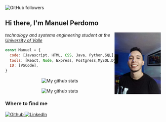 <p align="left">
 <img alt="GitHub followers" src="https://img.shields.io/github/followers/lonperman?style=social">
 
</p>
<h2> Hi there, I'm Manuel Perdomo </h2>

<img align='right' src="./img/perfil.jpeg" width="150" id="perfil">

<p><em>technology and systems engineering student at the <a href="https://www.univalle.edu.co/"> University of Valle </a></em></p>

 
```javascript
const Manuel = {
  code: [Javascript, HTML, CSS, Java, Python,SQL],
  tools: [React, Node, Express, Postgress,MySQL,Django],
  ID: [VSCode],
}
``` 

<p align="center">
  <img align="center" src="https://github-readme-stats.vercel.app/api?username=lonperman&theme=vue&show_icons=true" alt="My github stats" />
</p>

<p align="center">
  <img align="center" src="https://github-readme-stats.vercel.app/api/top-langs/?username=lonperman&layout=compact&theme=vue&langs_count=6" alt="My github stats"/>
</p>

<h3>Where to find me</h3>
<p>
  <a href="https://github.com/lonperman" target="_blank"><img alt="Github" src="https://img.shields.io/badge/GitHub-%2312100E.svg?&style=for-the-badge&logo=Github&logoColor=white" />
  <a href="https://www.linkedin.com/in/manuelperdomo-a0b60a175/" target="_blank"><img alt="LinkedIn" src="https://img.shields.io/badge/linkedin-%230077B5.svg?&style=for-the-badge&logo=linkedin&logoColor=white" />
</p>


 



<!--
**lonperman/lonperman** is a ✨ _special_ ✨ repository because its `README.md` (this file) appears on your GitHub profile.


